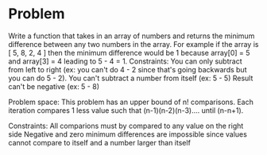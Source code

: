 
# Problem

Write a function that takes in an array of numbers and returns the minimum difference between any two numbers in the array.
For example if the array is [ 5, 8, 2, 4 ] then the minimum difference would be 1 because array[0] = 5 and array[3] = 4 leading to 5 - 4 = 1.
Constraints:
You can only subtract from left to right (ex: you can't do 4 - 2 since that's going backwards but you can do 5 - 2).
You can't subtract a number from itself (ex: 5 - 5)
Result can't be negative (ex: 5 - 8)

Problem space: This problem has an upper bound of n! comparisons. Each iteration compares 1 less value such that (n-1)(n-2)(n-3).... until (n-n+1).

Constraints: All comparions must by compared to any value on the right side
Negative and zero minimum differences are impossible since values cannot compare to itself and a number larger than itself

